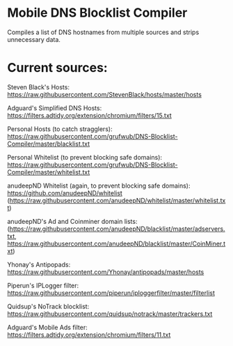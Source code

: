# Mobile DNS Blocklist Compiler
Compiles a list of DNS hostnames from multiple sources and strips unnecessary data.

# Current sources:

Steven Black's Hosts: https://raw.githubusercontent.com/StevenBlack/hosts/master/hosts

Adguard's Simplified DNS Hosts: https://filters.adtidy.org/extension/chromium/filters/15.txt

Personal Hosts (to catch stragglers): https://raw.githubusercontent.com/grufwub/DNS-Blocklist-Compiler/master/blacklist.txt

Personal Whitelist (to prevent blocking safe domains): https://raw.githubusercontent.com/grufwub/DNS-Blocklist-Compiler/master/whitelist.txt

anudeepND Whitelist (again, to prevent blocking safe domains): https://github.com/anudeepND/whitelist (https://raw.githubusercontent.com/anudeepND/whitelist/master/whitelist.txt)

anudeepND's Ad and Coinminer domain lists: (https://raw.githubusercontent.com/anudeepND/blacklist/master/adservers.txt,
https://raw.githubusercontent.com/anudeepND/blacklist/master/CoinMiner.txt)

Yhonay's Antipopads: https://raw.githubusercontent.com/Yhonay/antipopads/master/hosts

Piperun's IPLogger filter: https://raw.githubusercontent.com/piperun/iploggerfilter/master/filterlist

Quidsup's NoTrack blocklist: https://raw.githubusercontent.com/quidsup/notrack/master/trackers.txt

Adguard's Mobile Ads filter: https://filters.adtidy.org/extension/chromium/filters/11.txt
